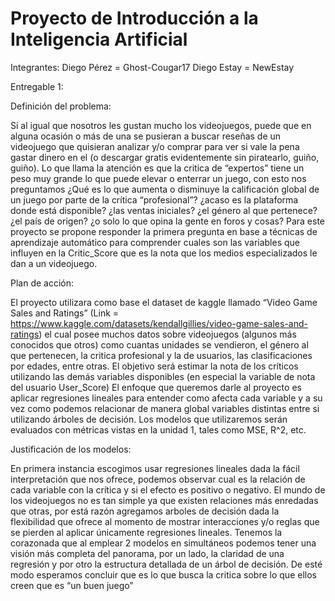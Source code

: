 # Proyecto de Introducción a la Inteligencia Artificial

Integrantes:
Diego Pérez = Ghost-Cougar17
Diego Estay = NewEstay

Entregable 1:

Definición del problema:

Si al igual que nosotros les gustan mucho los videojuegos, puede que en alguna ocasión o más de una se pusieran a buscar reseñas de un videojuego que quisieran analizar y/o comprar para ver si vale la pena gastar dinero en el (o descargar gratis evidentemente sin piratearlo, guiño, guiño). Lo que llama la atención es que la critica de “expertos” tiene un peso muy grande lo que puede elevar o enterrar un juego, con esto nos preguntamos ¿Qué es lo que aumenta o disminuye la calificación global de un juego por parte de la crítica “profesional”? ¿acaso es la plataforma donde está disponible? ¿las ventas iniciales? ¿el género al que pertenece? ¿el país de origen? ¿o solo lo que opina la gente en foros y cosas?
Para este proyecto se propone responder la primera pregunta en base a técnicas de aprendizaje automático para comprender cuales son las variables que influyen en la Critic_Score que es la nota que los medios especializados le dan a un videojuego.

Plan de acción:

El proyecto utilizara como base el dataset de kaggle llamado “Video Game Sales and Ratings” (Link = https://www.kaggle.com/datasets/kendallgillies/video-game-sales-and-ratings) el cual posee muchos datos sobre videojuegos (algunos más conocidos que otros) como cuantas unidades se vendieron, el género al que pertenecen, la critica profesional y la de usuarios, las clasificaciones por edades, entre otras.
El objetivo será estimar la nota de los críticos utilizando las demás variables disponibles (en especial la variable de nota del usuario User_Score) El enfoque que queremos darle al proyecto es aplicar regresiones lineales para entender como afecta cada variable y a su vez como podemos relacionar de manera global variables distintas entre si utilizando árboles de decisión.
Los modelos que utilizaremos serán evaluados con métricas vistas en la unidad 1, tales como MSE, R^2, etc.

Justificación de los modelos:

En primera instancia escogimos usar regresiones lineales dada la fácil interpretación que nos ofrece, podemos observar cual es la relación de cada variable con la crítica y si el efecto es positivo o negativo.
El mundo de los videojuegos no es tan simple ya que existen relaciones más enredadas que otras, por está razón agregamos arboles de decisión dada la flexibilidad que ofrece al momento de mostrar interacciones y/o reglas que se pierden al aplicar únicamente regresiones lineales.
Tenemos la corazonada que al emplear 2 modelos en simultáneos podemos tener una visión más completa del panorama, por un lado, la claridad de una regresión y por otro la estructura detallada de un árbol de decisión. De esté modo esperamos concluir que es lo que busca la critica sobre lo que ellos creen que es “un buen juego”
